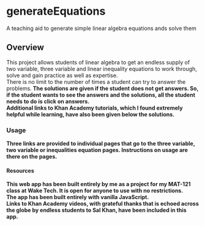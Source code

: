 # generateEquations
A teaching aid to generate simple linear algebra equations ands solve them 

## Overview
This project allows students of linear algebra to get an endless supply of two variable, three variable and linear inequality equations to work through, solve and gain practice as well as expertise. <br>
There is no limit to the number of times a student can try to answer the problems.<b>
The solutions are given if the student does not get answers. So, if the student wants to see the answers and the solutions, all the student needs to do is click on answers.<br> 
Additional links to Khan Academy tutorials, which I found extremely helpful while learning, have also been given below the solutions.<br>

### Usage
Three links are provided to individual pages that go to  the three variable, two variable or inequalities equation pages. Instructions on usage are there on the pages.<br>

#### Resources
This web app has been built entirely by me as a project for my MAT-121 class at Wake Tech. It is open for anyone to use with no restrictions.<br>
The app has been built entirely with vanilla JavaScript.<br>
Links to Khan Academy videos, with grateful thanks that is echoed across the globe by endless students to Sal Khan, have been included in this app.<br>

